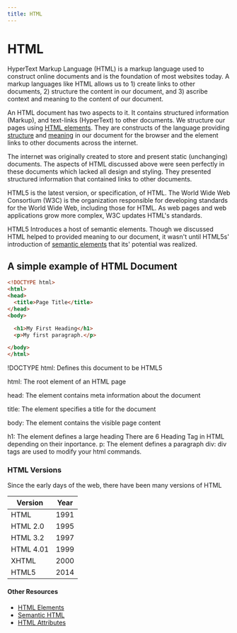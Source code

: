 ```yaml
---
title: HTML
---
```


# HTML

HyperText Markup Language (HTML) is a markup language used to construct online documents and is the foundation of most websites today. A markup languages like HTML allows us to 1) create links to other documents, 2) structure the content in our document, and 3) ascribe context and meaning to the content of our document.
 
An HTML document has two aspects to it. It contains structured information (Markup), and text-links (HyperText) to other documents. We structure our pages using [HTML elements](#). They are constructs of the language providing [structure](#) and [meaning](#) in our document for the browser and the [<anchor>](#) element links to other documents across the internet.
 
The internet was originally created to store and present static (unchanging) documents. The aspects of HTML discussed above were seen perfectly in these documents which lacked all design and styling. They presented structured information that contained links to other documents.
 
HTML5 is the latest version, or specification, of HTML. The World Wide Web Consortium (W3C) is the organization responsible for developing standards for the World Wide Web, including those for HTML. As web pages and web applications grow more complex, W3C  updates HTML's standards.
 
HTML5 Introduces a host of semantic elements. Though we discussed HTML helped to provided meaning to our document, it wasn't until HTML5s' introduction of [semantic elements](#) that its' potential was realized.

## A simple example of HTML Document

```html
<!DOCTYPE html>
<html>
<head>
  <title>Page Title</title>
</head>
<body>

  <h1>My First Heading</h1>
  <p>My first paragraph.</p>

</body>
</html>
```

!DOCTYPE html: Defines this document to be HTML5

html: The root element of an HTML page

head: The element contains meta information about the document

title: The element specifies a title for the document

body: The element contains the visible page content

h1: The element defines a large heading
There are 6 Heading Tag in HTML depending on their inportance.
p: The element defines a paragraph
div: div tags are used to modify your html commands.

### HTML Versions

Since the early days of the web, there have been many versions of HTML

|Version|Year|
|--- |--- |
|HTML|1991|
|HTML 2.0|1995|
|HTML 3.2|1997|
|HTML 4.01|1999|
|XHTML|2000|
|HTML5|2014|

#### Other Resources

- [HTML Elements](https://guide.freecodecamp.org/html/elements)
- [Semantic HTML](https://guide.freecodecamp.org/html/html5-semantic-elements)
- [HTML Attributes](https://guide.freecodecamp.org/html/attributes)

